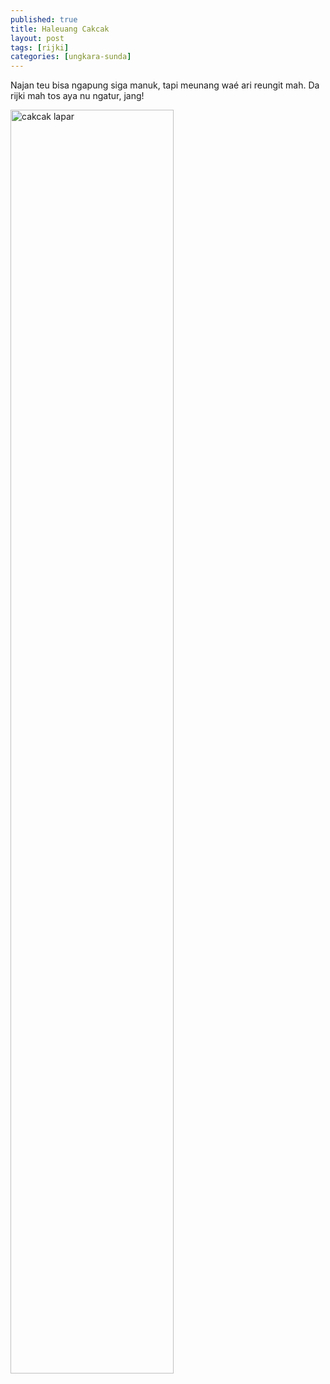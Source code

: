 ```yaml
---
published: true
title: Haleuang Cakcak
layout: post
tags: [rijki]
categories: [ungkara-sunda]
---
```

Najan teu bisa ngapung siga manuk, tapi meunang waé ari reungit mah.
Da rijki mah tos aya nu ngatur, jang!

<img alt="cakcak lapar" src="http://cakcak.yn.lt/cakcak.jpg" title="cakcak lapar" width="72%">
